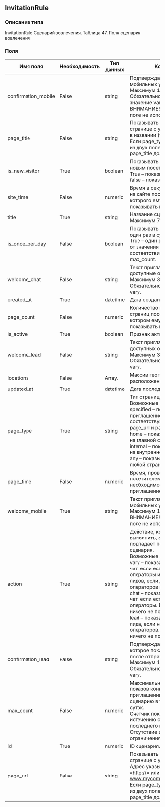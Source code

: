 ## InvitationRule
### Описание типа
InvitationRule
Сценарий вовлечения.
Таблица 47. Поля сценария вовлечения

### Поля
| Имя поля | Необходимость | Тип данных | Комментарий |
|---|---|---|---|
|confirmation_mobile|False|string|Подтверждающее сообщение для мобильных устройств.<br/>Максимум 180 символов.<br/>Обязательно, если action имеет значение vary или lead.<br/>ВНИМАНИЕ! В данный момент это поле не используется.<br/>|
|page_title|False|string|Показывать приглашение на странице с указанной подстрокой в названии (тег «title»).<br/>Если page_type=specified, то одно из двух полей page_url или page_title должно быть указано.<br/>|
|is_new_visitor|True|boolean|Показывать приглашение только новым посетителям.<br/>True – показывать только новым, false – показывать всем.<br/>|
|site_time|False|numeric|Время в секундах, проведенное на сайте посетителем, после которого ему необходимо показывать приглашение.<br/>|
|title|True|string|Название сценария.<br/>Максимум 70 символов.<br/>|
|is_once_per_day|False|boolean|Показывать приглашение только один раз в сутки.<br/>True – один раз, вне зависимости от значения max_count, false – в соответствии со значением max_count.<br/>|
|welcome_chat|False|string|Текст приглашения, если есть доступные операторы.<br/>Максимум 300 символов.<br/>Обязательно для action = chat или vary.<br/>|
|created_at|True|datetime|Дата создания.<br/>|
|page_count|False|numeric|Количество просмотренных страниц посетителем, при котором ему необходимо показывать приглашение.<br/>|
|is_active|True|boolean|Признак активности сценария.<br/>|
|welcome_lead|False|string|Текст приглашения, если нет доступных операторов.<br/>Максимум 300 символов.<br/>Обязательно для action = lead или vary.<br/>|
|locations|False|Array.<Location>|Массив географических расположений.<br/>|
|updated_at|True|datetime|Дата последнего обновления.<br/>|
|page_type|True|string|Тип страницы.<br/>Возможные значения:<br/>specified – показывать приглашение на странице, соответствующей критериям page_url и page_title.<br/>home – показывать приглашение на главной страницы;<br/>internal – показывать приглашение на внутренней странице;<br/>any – показывать приглашение на любой странице.<br/>|
|page_time|False|numeric|Время, проведенное на странице посетителем, после которого ему необходимо показывать приглашение.<br/>|
|welcome_mobile|True|string|Текст приглашения для мобильных устройств.<br/>Максимум 130 символов.<br/>ВНИМАНИЕ! В данный момент это поле не используется.<br/>|
|action|True|string|Действие, которое следует выполнить, если ситуация подпадает под настройки сценария.<br/>Возможные значения:<br/>vary – показать приглашение в чат, если есть доступные операторы или форму генератора лидов, если доступных операторов нет.<br/>chat – показать приглашение в чат, если есть активные операторы. В противном случае ничего не показывать;<br/>lead – показать форму генератора лида, если нет активных операторов. В противном случае ничего не показывать.<br/>|
|confirmation_lead|False|string|Подтверждающее сообщение, которое показывается посетителю после отправки формы лида.<br/>Максимум 180 символов.<br/>Обязательно для action = lead или vary.<br/>|
|max_count|False|numeric|Максимальное количество показов конкретному посетителю приглашений по данному сценарию в течение календарных суток.<br/>Счетчик показов обнуляется по истечению суток с момента последнего показа.<br/>Отсутствие значения или 0 – ограничения нет.<br/>|
|id|True|numeric|ID сценария.<br/>|
|page_url|False|string|Показывать приглашение на странице с указанным адресом.<br/>Адрес указывается без приставки «http://» или «https://», например:<br/>www.mycompany.ru/about/contacts<br/>Если page_type=specified, то одно из двух полей page_url или page_title должно быть указано.<br/>|
